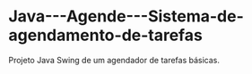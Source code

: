 # Java---Agende---Sistema-de-agendamento-de-tarefas

Projeto Java Swing de um agendador de tarefas básicas.
